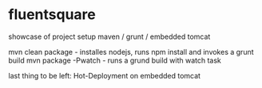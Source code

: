 # fluentsquare
showcase of project setup maven / grunt / embedded tomcat

mvn clean package - installes nodejs, runs npm install and invokes a grunt build
mvn package -Pwatch - runs a grund build with watch task

last thing to be left: Hot-Deployment on embedded tomcat
